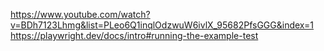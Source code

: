 https://www.youtube.com/watch?v=BDh7123Lhmg&list=PLeo6Q1inqlOdzwuW6ivlX_95682PfsGGG&index=1
https://playwright.dev/docs/intro#running-the-example-test
